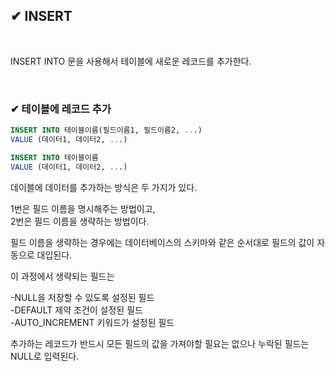 ## ✔ INSERT

<br>

INSERT INTO 문을 사용해서 테이블에 새로운 레코드를 추가한다.

<br>

### ✔ 테이블에 레코드 추가


```sql
INSERT INTO 테이블이름(필드이름1, 필드이름2, ...)
VALUE (데이터1, 데이터2, ...)

INSERT INTO 테이블이름
VALUE (데이터1, 데이터2, ...)
```

데이블에 데이터를 추가하는 방식은 두 가지가 있다.

1번은 필드 이름을 명시해주는 방법이고,  
2번은 필드 이름을 생략하는 방법이다.

필드 이름을 생략하는 경우에는 데이터베이스의 스키마와 같은 순서대로 필드의 값이 자동으로 대입된다.

이 과정에서 생략되는 필드는 

-NULL을 저장할 수 있도록 설정된 필드  
-DEFAULT 제약 조건이 설정된 필드  
-AUTO_INCREMENT 키워드가 설정된 필드

추가하는 레코드가 반드시 모든 필드의 값을 가져야할 필요는 없으나 
누락된 필드는 NULL로 입력된다.